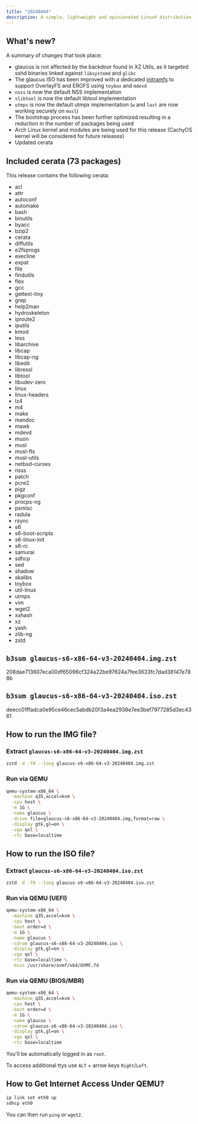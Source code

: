 ```yaml
---
title: "20240404"
description: A simple, lightweight and opinionated Linux® distribution based on musl libc and toybox
---
```


## What's new?
A summary of changes that took place:
- glaucus is not affected by the backdoor found in XZ Utils, as it targeted sshd binaries linked against `libsystemd` and `glibc`
- The glaucus ISO has been improved with a dedicated [initramfs](https://github.com/glaucuslinux/initramfs-generator) to support OverlayFS and EROFS using `toybox` and `mdevd`
- `nsss` is now the default NSS implementation
- `slibtool` is now the default libtool implementation
- `utmps` is now the default utmpx implementation (`w` and `last` are now working securely on `musl`)
- The bootstrap process has been further optimized resulting in a reduction in the number of packages being used
- Arch Linux kernel and modules are being used for this release (CachyOS kernel will be considered for future releases)
- Updated cerata

## Included cerata (73 packages)
This release contains the following cerata:
- acl
- attr
- autoconf
- automake
- bash
- binutils
- byacc
- bzip2
- cerata
- diffutils
- e2fsprogs
- execline
- expat
- file
- findutils
- flex
- gcc
- gettext-tiny
- grep
- help2man
- hydroskeleton
- iproute2
- iputils
- kmod
- less
- libarchive
- libcap
- libcap-ng
- libedit
- libressl
- libtool
- libudev-zero
- linux
- linux-headers
- lz4
- m4
- make
- mandoc
- mawk
- mdevd
- muon
- musl
- musl-fts
- musl-utils
- netbsd-curses
- nsss
- patch
- pcre2
- pigz
- pkgconf
- procps-ng
- psmisc
- radula
- rsync
- s6
- s6-boot-scripts
- s6-linux-init
- s6-rc
- samurai
- sdhcp
- sed
- shadow
- skalibs
- toybox
- util-linux
- utmps
- vim
- wget2
- xxhash
- xz
- yash
- zlib-ng
- zstd

## `b3sum glaucus-s6-x86-64-v3-20240404.img.zst`
208dae713607eca00df65096cf324a22be97624a7fee3633fc7dad38147e788b

## `b3sum glaucus-s6-x86-64-v3-20240404.iso.zst`
deecc01ffadca0e95ce46cec5abdb20f3a4ea2938e7ee3bef7977285d3ec4361

## How to run the IMG file?
### Extract `glaucus-s6-x86-64-v3-20240404.img.zst`
```sh
zstd -d -T0 --long glaucus-s6-x86-64-v3-20240404.img.zst
```
### Run via QEMU
```sh
qemu-system-x86_64 \
  -machine q35,accel=kvm \
  -cpu host \
  -m 1G \
  -name glaucus \
  -drive file=glaucus-s6-x86-64-v3-20240404.img,format=raw \
  -display gtk,gl=on \
  -vga qxl \
  -rtc base=localtime
```

## How to run the ISO file?
### Extract `glaucus-s6-x86-64-v3-20240404.iso.zst`
```sh
zstd -d -T0 --long glaucus-s6-x86-64-v3-20240404.iso.zst
```
### Run via QEMU (UEFI)
```sh
qemu-system-x86_64 \
  -machine q35,accel=kvm \
  -cpu host \
  -boot order=d \
  -m 1G \
  -name glaucus \
  -cdrom glaucus-s6-x86-64-v3-20240404.iso \
  -display gtk,gl=on \
  -vga qxl \
  -rtc base=localtime \
  -bios /usr/share/ovmf/x64/OVMF.fd
```
### Run via QEMU (BIOS/MBR)
```sh
qemu-system-x86_64 \
  -machine q35,accel=kvm \
  -cpu host \
  -boot order=d \
  -m 1G \
  -name glaucus \
  -cdrom glaucus-s6-x86-64-v3-20240404.iso \
  -display gtk,gl=on \
  -vga qxl \
  -rtc base=localtime
```

You'll be automatically logged in as `root`.

To access additional ttys use `ALT` + arrow keys `Right`/`Left`.

## How to Get Internet Access Under QEMU?
```sh
ip link set eth0 up
sdhcp eth0
```

You can then run `ping` or `wget2`.
